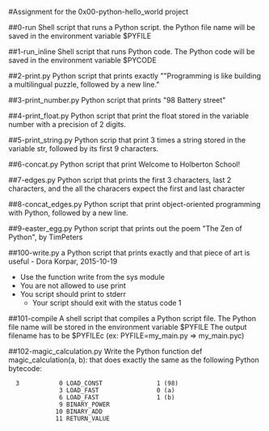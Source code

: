 #Assignment for the 0x00-python-hello_world project

##0-run
Shell script that runs a Python script.
the Python file name will be saved in the environment variable $PYFILE

##1-run_inline
Shell script that runs Python code.
The Python code will be saved in the environment variable $PYCODE

##2-print.py
Python script that prints exactly "\"Programming is like building a multilingual puzzle, followed by a new line."

##3-print_number.py
Python script that prints "98 Battery street"

##4-print_float.py
Python script that print the float stored in the variable number with a precision of 2 digits.

##5-print_string.py
Python scrip that print 3 times a string stored in the variable str, followed by its first 9 characters.

##6-concat.py
Python script that print Welcome to Holberton School!

##7-edges.py
Python script that prints the first 3 characters, last 2 characters, and the all the characers expect the first and last character

##8-concat_edges.py
Python script that print object-oriented programming with Python, followed by a new line.

##9-easter_egg.py
Python script that prints out the poem "The Zen of Python", by TimPeters

##100-write.py
 a Python script that prints exactly and that piece of art is useful - Dora Korpar, 2015-10-19
+ Use the function write from the sys module
+ You are not allowed to use print
+ You script should print to stderr
    - Your script should exit with the status code 1

##101-compile
A shell script that compiles a Python script file.
The Python file name will be stored in the environment variable $PYFILE
The output filename has to be $PYFILEc (ex: PYFILE=my_main.py => my_main.pyc)

##102-magic_calculation.py
Write the Python function def magic_calculation(a, b): that does exactly the same as the following Python bytecode:
```
  3           0 LOAD_CONST               1 (98)
              3 LOAD_FAST                0 (a)
              6 LOAD_FAST                1 (b)
              9 BINARY_POWER
             10 BINARY_ADD
             11 RETURN_VALUE
```
